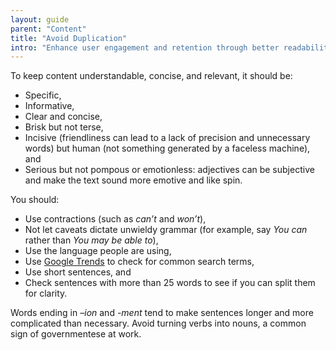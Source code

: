 ```yaml
---
layout: guide
parent: "Content"
title: "Avoid Duplication"
intro: "Enhance user engagement and retention through better readability by keeping your content short and specific."
---
```


To keep content understandable, concise, and relevant, it should be:

- Specific,
- Informative,
- Clear and concise,
- Brisk but not terse,
- Incisive (friendliness can lead to a lack of precision and unnecessary words) but human (not something generated by a faceless machine), and
- Serious but not pompous or emotionless: adjectives can be subjective and make the text sound more emotive and like spin.

You should:

- Use contractions (such as _can’t_ and _won’t_),
- Not let caveats dictate unwieldy grammar (for example, say _You can_ rather than _You may be able to_),
- Use the language people are using,
- Use [Google Trends](https://www.google.com/trends) to check for common search terms,
- Use short sentences, and
- Check sentences with more than 25 words to see if you can split them for clarity.

Words ending in *–ion* and *-ment* tend to make sentences longer and more complicated than necessary. Avoid turning verbs into nouns, a common sign of governmentese at work.
